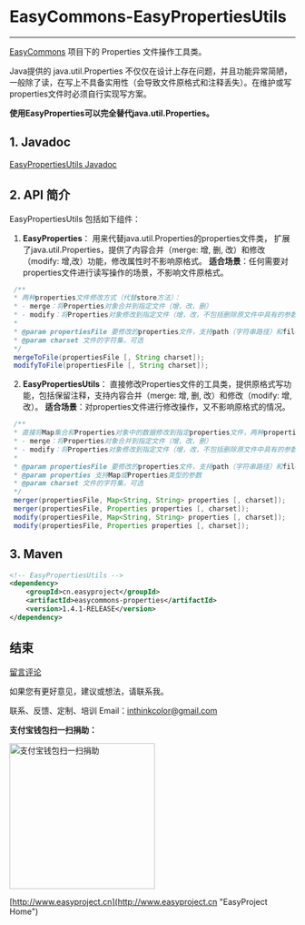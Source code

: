 # EasyCommons-EasyPropertiesUtils

---------------
[EasyCommons](readme-zh.md "EasyCommons")  项目下的 Properties 文件操作工具类。 

Java提供的 java.util.Properties 不仅仅在设计上存在问题，并且功能异常简陋，一般除了读，在写上不具备实用性（会导致文件原格式和注释丢失）。在维护或写properties文件时必须自行实现写方案。

**使用EasyProperties可以完全替代java.util.Properties。**


## 1. Javadoc
[EasyPropertiesUtils Javadoc](../javadoc/easycommons-propertiesutils/index.html "EasyPropertiesUtils Javadoc")

## 2. API 简介
EasyPropertiesUtils 包括如下组件：

1. **EasyProperties**： 用来代替java.util.Properties的properties文件类， 扩展了java.util.Properties，提供了内容合并（merge: 增, 删, 改）和修改（modify: 增,改）功能，修改属性时不影响原格式。
**适合场景**：任何需要对properties文件进行读写操作的场景，不影响文件原格式。 
```JAVA
 /**
 * 两种properties文件修改方式（代替store方法）：
 * - merge：将Properties对象合并到指定文件（增，改，删）
 * - modify：将Properties对象修改到指定文件（增，改，不包括删除原文件中具有的参数）
 * 
 * @param propertiesFile 要修改的properties文件，支持path（字符串路径）和file（文件对象）作为参数
 * @param charset 文件的字符集，可选
 */
 mergeToFile(propertiesFile [, String charset]);
 modifyToFile(propertiesFile [, String charset]);
```

2. **EasyPropertiesUtils**： 直接修改Properties文件的工具类，提供原格式写功能，包括保留注释，支持内容合并（merge: 增, 删, 改）和修改（modify: 增,改）。
**适合场景**：对properties文件进行修改操作，又不影响原格式的情况。 
```JAVA
 /**
 * 直接将Map集合和Properties对象中的数据修改到指定properties文件，两种properties文件修改方式：
 * - merge：将Properties对象合并到指定文件（增，改，删）
 * - modify：将Properties对象修改到指定文件（增，改，不包括删除原文件中具有的参数）
 * 
 * @param propertiesFile 要修改的properties文件，支持path（字符串路径）和file（文件对象）作为参数
 * @param properties 支持Map或Properties类型的参数
 * @param charset 文件的字符集，可选
 */
 merger(propertiesFile, Map<String, String> properties [, charset]);
 merger(propertiesFile, Properties properties [, charset]);
 modify(propertiesFile, Map<String, String> properties [, charset]);
 modify(propertiesFile, Properties properties [, charset]);
```

## 3. Maven
```XML
<!-- EasyPropertiesUtils -->
<dependency>
	<groupId>cn.easyproject</groupId>
	<artifactId>easycommons-properties</artifactId>
	<version>1.4.1-RELEASE</version>
</dependency>
```

## 结束

[留言评论](http://www.easyproject.cn/easycommons/zh-cn/index.jsp#about '留言评论')

如果您有更好意见，建议或想法，请联系我。


联系、反馈、定制、培训 Email：<inthinkcolor@gmail.com>

<p>
<strong>支付宝钱包扫一扫捐助：</strong>
</p>
<p>

<img alt="支付宝钱包扫一扫捐助" src="http://www.easyproject.cn/images/s.png"  title="支付宝钱包扫一扫捐助"  height="256" width="256"></img>


[http://www.easyproject.cn](http://www.easyproject.cn "EasyProject Home")